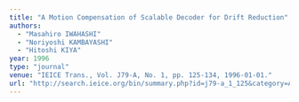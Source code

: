 ```yaml
---
title: "A Motion Compensation of Scalable Decoder for Drift Reduction"
authors:
  - "Masahiro IWAHASHI"
  - "Noriyoshi KAMBAYASHI"
  - "Hitoshi KIYA"
year: 1996
type: "journal"
venue: "IEICE Trans., Vol. J79-A, No. 1, pp. 125-134, 1996-01-01."
url: "http://search.ieice.org/bin/summary.php?id=j79-a_1_125&category=A&year=1996&lang=E&abst=j"
---
```

